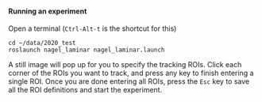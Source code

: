 
#### Running an experiment

Open a terminal (`Ctrl-Alt-t` is the shortcut for this)

```
cd ~/data/2020_test
roslaunch nagel_laminar nagel_laminar.launch
```

A still image will pop up for you to specify the tracking ROIs. Click each
corner of the ROIs you want to track, and press any key to finish entering a
single ROI. Once you are done entering all ROIs, press the `Esc` key to save all
the ROI definitions and start the experiment.

